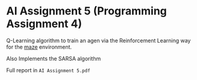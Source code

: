 # AI Assignment 5 (Programming Assignment 4)

Q-Learning algorithm to train an agen via the Reinforcement Learning way
for the [maze](https://github.com/MattChanTK/gym-maze) environment.

Also Implements the SARSA algorithm

Full report in `AI Assignment 5.pdf`
